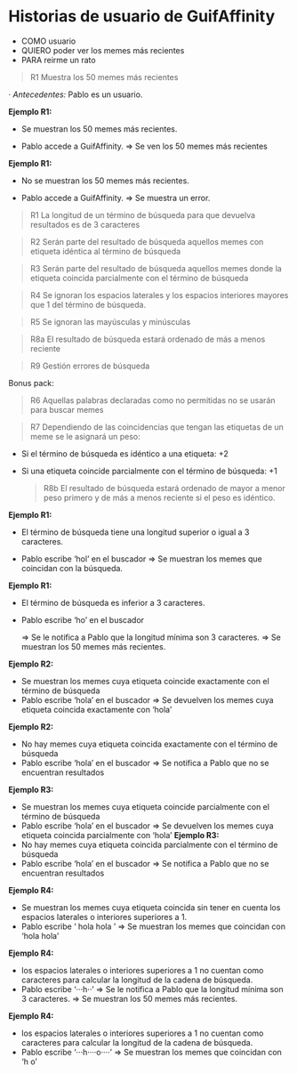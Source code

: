 # Historias de usuario de GuifAffinity

- COMO usuario
- QUIERO poder ver los memes más recientes
- PARA reirme un rato

> R1 Muestra los 50 memes más recientes

· _Antecedentes:_
Pablo es un usuario.

**Ejemplo R1:**

- Se muestran los 50 memes más recientes.

- Pablo accede a GuifAffinity. => Se ven los 50 memes más recientes

**Ejemplo R1:**

- No se muestran los 50 memes más recientes.

- Pablo accede a GuifAffinity. => Se muestra un error.

> R1 La longitud de un término de búsqueda para que devuelva resultados es de 3 caracteres

> R2 Serán parte del resultado de búsqueda aquellos memes con etiqueta idéntica al término de búsqueda

> R3 Serán parte del resultado de búsqueda aquellos memes donde la etiqueta coincida parcialmente con el término de búsqueda

> R4 Se ignoran los espacios laterales y los espacios interiores mayores que 1 del término de búsqueda.

> R5 Se ignoran las mayúsculas y minúsculas

> R8a El resultado de búsqueda estará ordenado de más a menos reciente

> R9 Gestión errores de búsqueda

Bonus pack:

> R6 Aquellas palabras declaradas como no permitidas no se usarán para buscar memes

> R7 Dependiendo de las coincidencias que tengan las etiquetas de un meme se le asignará un peso:

- Si el término de búsqueda es idéntico a una etiqueta: +2

- Si una etiqueta coincide parcialmente con el término de búsqueda: +1
  > R8b El resultado de búsqueda estará ordenado de mayor a menor peso primero y de más a menos reciente si el peso es idéntico.

**Ejemplo R1:**

- El término de búsqueda tiene una longitud superior o igual a 3 caracteres.

- Pablo escribe ‘hol’ en el buscador => Se muestran los memes que coincidan con la búsqueda.

**Ejemplo R1:**

- El término de búsqueda es inferior a 3 caracteres.
- Pablo escribe ‘ho’ en el buscador

  => Se le notifica a Pablo que la longitud mínima son 3 caracteres.
  => Se muestran los 50 memes más recientes.

**Ejemplo R2:**

- Se muestran los memes cuya etiqueta coincide exactamente con el término de búsqueda
- Pablo escribe ‘hola’ en el buscador
  => Se devuelven los memes cuya etiqueta coincida exactamente con ‘hola’

**Ejemplo R2:**

- No hay memes cuya etiqueta coincida exactamente con el término de búsqueda
- Pablo escribe ‘hola’ en el buscador
  => Se notifica a Pablo que no se encuentran resultados

**Ejemplo R3:**

- Se muestran los memes cuya etiqueta coincide parcialmente con el término de búsqueda
- Pablo escribe ‘hola’ en el buscador
  => Se devuelven los memes cuya etiqueta coincida parcialmente con ‘hola’
  **Ejemplo R3:**
- No hay memes cuya etiqueta coincida parcialmente con el término de búsqueda
- Pablo escribe ‘hola’ en el buscador => Se notifica a Pablo que no se encuentran resultados

**Ejemplo R4:**

- Se muestran los memes cuya etiqueta coincida sin tener en cuenta los espacios laterales o interiores superiores a 1.
- Pablo escribe ‘ hola hola ’ => Se muestran los memes que coincidan con ‘hola hola’

**Ejemplo R4:**

- los espacios laterales o interiores superiores a 1 no cuentan como caracteres para calcular la longitud de la cadena de búsqueda.
- Pablo escribe ‘···h··’
  => Se le notifica a Pablo que la longitud mínima son 3 caracteres.
  => Se muestran los 50 memes más recientes.

**Ejemplo R4:**

- los espacios laterales o interiores superiores a 1 no cuentan como caracteres para calcular la longitud de la cadena de búsqueda.
- Pablo escribe ‘···h····o····’
  => Se muestran los memes que coincidan con ‘h o’
